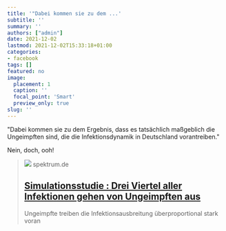 ```yaml
---
title: '"Dabei kommen sie zu dem ...'
subtitle: ''
summary: ''
authors: ["admin"]
date: 2021-12-02
lastmod: 2021-12-02T15:33:18+01:00
categories:
- facebook
tags: []
featured: no
image:
  placement: 1
  caption: ''
  focal_point: 'Smart'
  preview_only: true
slug: ''
---
```

"Dabei kommen sie zu dem Ergebnis, dass es tatsächlich maßgeblich die Ungeimpften sind, die die Infektionsdynamik in Deutschland vorantreiben."

Nein, doch, ooh!
> [![](https://static.spektrum.de/fm/912/f1920x1080/266365240_pa.jpg)](https://www.spektrum.de/news/simulation-drei-viertel-aller-infektionen-gehen-von-ungeimpften-aus/1955194)
> spektrum.de
> ## [Simulationsstudie : Drei Viertel aller Infektionen gehen von Ungeimpften aus](https://www.spektrum.de/news/simulation-drei-viertel-aller-infektionen-gehen-von-ungeimpften-aus/1955194)
>
>Ungeimpfte treiben die Infektionsausbreitung überproportional stark voran


